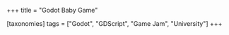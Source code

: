 +++
title = "Godot Baby Game"

[taxonomies]
tags = ["Godot", "GDScript", "Game Jam", "University"]
+++
